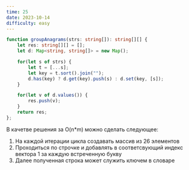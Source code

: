 ```yaml
---
time: 25
date: 2023-10-14
difficulty: easy
---
```


```ts
function groupAnagrams(strs: string[]): string[][] {
    let res: string[][] = [];
    let d: Map<string, string[]> = new Map();

    for(let s of strs) {
        let t = [...s];
        let key = t.sort().join("");
        d.has(key) ? d.get(key).push(s) : d.set(key, [s]);
    }

    for(let v of d.values()) {
        res.push(v);
    }
    return res;
};
```

В качетве решения за O(n\*m) можно сделать следующее: 
1. На каждой итерации цикла создавать массив из 26 элементов
2. Проходиться по строчке и добавлять в соответсвующий индекс вектора 1 за каждую встреченную букву
3. Далее полученная строка может служить ключем в словаре